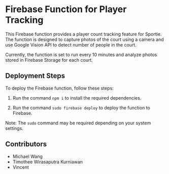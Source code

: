 # Firebase Function for Player Tracking

This Firebase function provides a player count tracking feature for Sportie. The function is designed to capture photos of the court using a camera and use Google Vision API to detect number of people in the court. 

Currently, the function is set to run every 10 minutes and analyze photos stored in Firebase Storage for each court.

## Deployment Steps

To deploy the Firebase function, follow these steps:

1. Run the command `npm i` to install the required dependencies.

2. Run the command `sudo firebase deploy` to deploy the function to Firebase.

Note: The `sudo` command may be required depending on your system settings.

## Contributors

- Michael Wang
- Timothee Wirasaputra Kurniawan
- Vincent